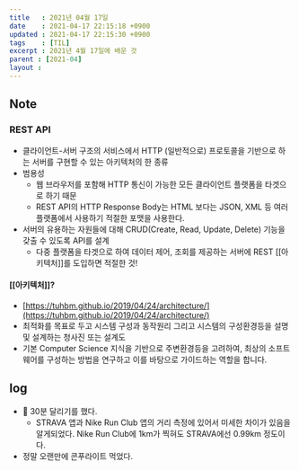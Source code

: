```yaml
---
title   : 2021년 04월 17일 
date    : 2021-04-17 22:15:18 +0900
updated : 2021-04-17 22:15:30 +0900
tags    : [TIL]
excerpt : 2021년 4월 17일에 배운 것 
parent : [2021-04]
layout : 
---
```


## Note 
### REST API
- 클라이언트-서버 구조의 서비스에서 HTTP (일반적으로) 프로토콜을 기반으로 하는 서버를 구현할 수 있는 아키텍처의 한 종류  
- 범용성 
  - 웹 브라우저를 포함해 HTTP 통신이 가능한 모든 클라이언트 플랫폼을 타겟으로 하기 때문  
  - REST API의 HTTP Response Body는 HTML 보다는 JSON, XML 등 여러 플랫폼에서 사용하기 적절한 포맷을 사용한다.  
- 서버의 유용하는 자원들에 대해 CRUD(Create, Read, Update, Delete) 기능을 갖출 수 있도록 API를 설계  
  - 다중 플랫폼을 타겟으로 하여 데이터 제어, 조회를 제공하는 서버에 REST [[아키텍처]]를 도입하면 적절한 것! 

#### [[아키텍처]]? 
- [https://tuhbm.github.io/2019/04/24/architecture/](https://tuhbm.github.io/2019/04/24/architecture/)
- 최적화를 목표로 두고 시스템 구성과 동작원리 그리고 시스템의 구성환경등을 설명 및 설계하는 청사진 또는 설계도
- 기본 Computer Science 지식을 기반으로 주변환경등을 고려하여, 최상의 소프트웨어를 구성하는 방법을 연구하고 이를 바탕으로 가이드하는 역할을 합니다.

## log 
- 🏃 30분 달리기를 했다. 
  - STRAVA 앱과 Nike Run Club 앱의 거리 측정에 있어서 미세한 차이가 있음을 알게되었다. Nike Run Club에 1km가 찍혀도 STRAVA에선 0.99km 정도이다.  
- 정말 오랜만에 콘푸라이트 먹었다. 